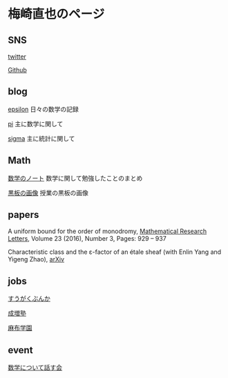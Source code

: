 # 梅崎直也のページ

## SNS
[twitter](https://twitter.com/unaoya)

[Github](https://github.com/unaoya)

## blog
[epsilon](http://unaoya-epsilon.hatenablog.com)
日々の数学の記録

[pi](http://unaoya-pi.hatenablog.com)
主に数学に関して

[sigma](http://unaoya-sigma.hatenadiary.jp)
主に統計に関して

## Math
[数学のノート](https://unaoya.github.io/math_pdf)
数学に関して勉強したことのまとめ

[黒板の画像](https://unaoya.github.io/subeta)
授業の黒板の画像

## papers
A uniform bound for the order of monodromy, [Mathematical Research Letters](http://intlpress.com/site/pub/pages/journals/items/mrl/content/vols/0023/0003/a016/index.html), Volume 23 (2016), Number 3, Pages: 929 – 937

Characteristic class and the ε-factor of an étale sheaf (with Enlin Yang and Yigeng Zhao), [arXiv](https://arxiv.org/abs/1701.02841)

## jobs
[すうがくぶんか](http://sugakubunka.com)

[成増塾](http://www.narimasujuku.net)

[麻布学園](http://www.azabu-jh.ed.jp)

## event
[数学について話す会](https://unaoya.github.io/event.html)